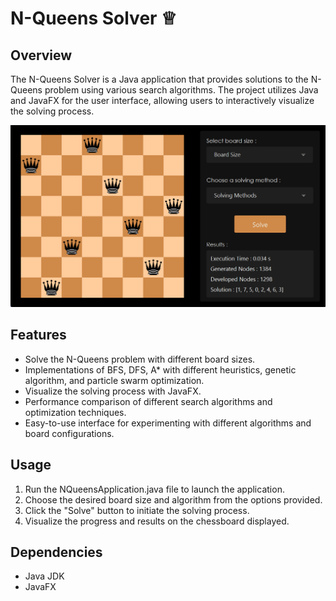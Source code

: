 # N-Queens Solver ♕

## Overview
The N-Queens Solver is a Java application that provides solutions to the N-Queens problem using various search algorithms. The project utilizes Java and JavaFX for the user interface, allowing users to interactively visualize the solving process.

![Interface Screenshot](src/main/resources/com/example/nqueens/solution.png)


## Features
- Solve the N-Queens problem with different board sizes.
- Implementations of BFS, DFS, A* with different heuristics, genetic algorithm, and particle swarm optimization.
- Visualize the solving process with JavaFX.
- Performance comparison of different search algorithms and optimization techniques.
- Easy-to-use interface for experimenting with different algorithms and board configurations.

## Usage
1. Run the NQueensApplication.java file to launch the application.
2. Choose the desired board size and algorithm from the options provided.
3. Click the "Solve" button to initiate the solving process.
4. Visualize the progress and results on the chessboard displayed.

## Dependencies
- Java JDK 
- JavaFX 
